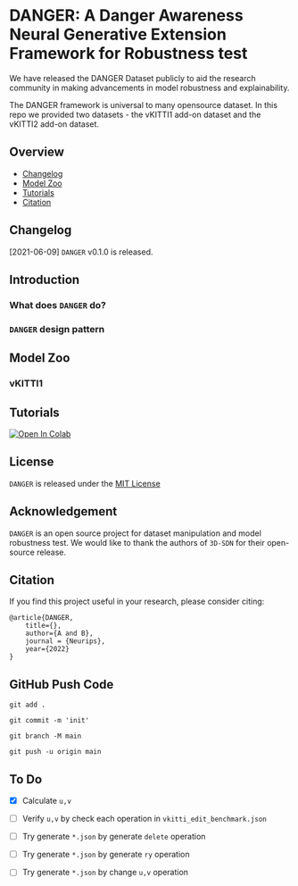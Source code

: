 # DANGER: A Danger Awareness Neural Generative Extension Framework for Robustness test
We have released the DANGER Dataset publicly to aid the research community in making advancements in model robustness and explainability.

The DANGER framework is universal to many opensource dataset. In this repo we provided two datasets - the vKITTI1 add-on dataset and the vKITTI2 add-on dataset.

## Overview
- [Changelog](#changelog)
- [Model Zoo](#model-zoo)
- [Tutorials](#tutorials)
- [Citation](#citation)

## Changelog
[2021-06-09] `DANGER` v0.1.0 is released.

## Introduction

### What does `DANGER` do?


### `DANGER` design pattern


## Model Zoo

### vKITTI1 

## Tutorials

[![Open In Colab](https://colab.research.google.com/assets/colab-badge.svg)](https://colab.research.google.com/github/googlecolab/colabtools/blob/master/notebooks/colab-github-demo.ipynb)


## License
`DANGER` is released under the [MIT License](/LICENSE)

## Acknowledgement
`DANGER` is an open source project for dataset manipulation and model robustness test.
We would like to thank the authors of `3D-SDN` for their open-source release.

## Citation
If you find this project useful in your research, please consider citing:

```
@article{DANGER,
    title={},
    author={A and B},
    journal = {Neurips},
    year={2022}
}

```
## GitHub Push Code
```
git add .

git commit -m 'init'

git branch -M main

git push -u origin main
```
## To Do

- [x] Calculate `u,v` 
- [ ] Verify `u,v`  by check each operation in `vkitti_edit_benchmark.json`
- [ ] Try generate `*.json` by generate `delete` operation
- [ ] Try generate `*.json` by generate `ry` operation
- [ ] Try generate `*.json` by change `u,v` operation



